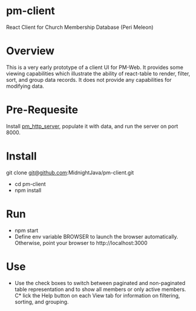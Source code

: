 # pm-client
React Client for Church Membership Database (Peri Meleon)

# Overview
This is a very early prototype of a client UI for PM-Web. It provides some viewing capabilities which illustrate the ability of react-table to render, filter, sort, and group data records. It does not provide any capabilities for modifying data.

# Pre-Requesite
Install [pm_http_server](https://github.com/fkuhl/pm_http_server), populate it with data, and run the server on port 8000.

# Install
git clone git@github.com:MidnightJava/pm-client.git

* cd pm-client
* npm install

# Run
* npm start
* Define env variable BROWSER to launch the browser automatically. Otherwise, point your browser to http://localhost:3000

# Use
* Use the check boxes to switch between paginated and non-paginated table representation and to show all members or only active members.
C* lick the Help button on each View tab for information on filtering, sorting, and grouping.
